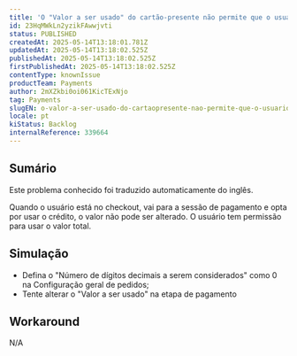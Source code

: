 ```yaml
---
title: 'O "Valor a ser usado" do cartão-presente não permite que o usuário altere o valor quando a moeda não tem decimais'
id: 23HqMWkLn2yzikFAwwjvti
status: PUBLISHED
createdAt: 2025-05-14T13:18:01.781Z
updatedAt: 2025-05-14T13:18:02.525Z
publishedAt: 2025-05-14T13:18:02.525Z
firstPublishedAt: 2025-05-14T13:18:02.525Z
contentType: knownIssue
productTeam: Payments
author: 2mXZkbi0oi061KicTExNjo
tag: Payments
slugEN: o-valor-a-ser-usado-do-cartaopresente-nao-permite-que-o-usuario-altere-o-valor-quando-a-moeda-nao-tem-decimais
locale: pt
kiStatus: Backlog
internalReference: 339664
---
```


## Sumário

<div class="alert alert-info">
  <p>Este problema conhecido foi traduzido automaticamente do inglês.</p>
</div>


Quando o usuário está no checkout, vai para a sessão de pagamento e opta por usar o crédito, o valor não pode ser alterado. O usuário tem permissão para usar o valor total.

## Simulação



- Defina o "Número de dígitos decimais a serem considerados" como 0 na Configuração geral de pedidos;
- Tente alterar o "Valor a ser usado" na etapa de pagamento

## Workaround


N/A




